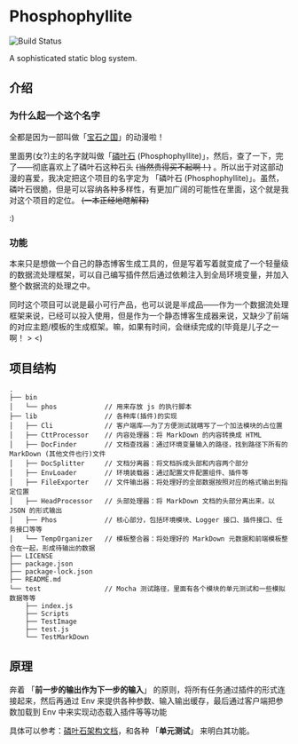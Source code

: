 # Phosphophyllite

![Build Status][1]

[1]:https://travis-ci.org/GrayFlow-Institute/Phosphophyllite.svg?branch=master "Build Status"
A sophisticated static blog system.

## 介绍

### 为什么起一个这个名字

全都是因为一部叫做「[宝石之国](https://zh.wikipedia.org/wiki/%E5%AF%B6%E7%9F%B3%E4%B9%8B%E5%9C%8B)」的动漫啦！

里面男(女?)主的名字就叫做「[磷叶石](https://zh.wikipedia.org/zh-hans/%E7%A3%B7%E5%8F%B6%E7%9F%B3) (Phosphophyllite)」，然后，查了一下，完了——彻底喜欢上了磷叶石这种石头 ~~(当然贵得买不起啊！)~~ 。所以出于对这部动漫的喜爱，我决定把这个项目的名字定为 「磷叶石 (Phosphophyllite)」。虽然，磷叶石很脆，但是可以容纳各种多样性，有更加广阔的可能性在里面，这个就是我对这个项目的定位。 ~~(一本正经地瞎解释)~~

:)

### 功能

本来只是想做一个自己的静态博客生成工具的，但是写着写着就变成了一个轻量级的数据流处理框架，可以自己编写插件然后通过依赖注入到全局环境变量，并加入整个数据流的处理之中。

同时这个项目可以说是最小可行产品，也可以说是半成品——作为一个数据流处理框架来说，已经可以投入使用，但是作为一个静态博客生成器来说，又缺少了前端的对应主题/模板的生成框架。嘛，如果有时间，会继续完成的(毕竟是儿子之一啊！ > <)

## 项目结构

```text
.
├── bin
│   └── phos            // 用来存放 js 的执行脚本
├── lib                 // 各种库(插件)的实现
│   ├── Cli             // 客户端库——为了方便测试就瞎写了一个加法模块的占位置
│   ├── CttProcessor    // 内容处理器：将 MarkDown 的内容转换成 HTML
│   ├── DocFinder       // 文档查找器：通过环境变量输入的路径，找到路径下所有的 MarkDown (其他文件也行)文件
│   ├── DocSplitter     // 文档分离器：将文档拆成头部和内容两个部分
│   ├── EnvLoader       // 环境装载器：通过配置文件配置组件、插件等
│   ├── FileExporter    // 文件输出器：将处理好的全部数据按照对应的格式输出到指定位置
│   ├── HeadProcessor   // 头部处理器：将 MarkDown 文档的头部分离出来，以 JSON 的形式输出
│   ├── Phos            // 核心部分，包括环境模块、Logger 接口、插件接口、任务接口等等
│   └── TempOrganizer   // 模板整合器：将处理好的 MarkDown 元数据和前端模板整合在一起，形成待输出的数据
├── LICENSE
├── package.json
├── package-lock.json
├── README.md
└── test                // Mocha 测试路径，里面有各个模块的单元测试和一些模拟数据等等
    ├── index.js
    ├── Scripts
    ├── TestImage
    ├── test.js
    └── TestMarkDown
```

## 原理

奔着 「**前一步的输出作为下一步的输入**」 的原则，将所有任务通过插件的形式连接起来，然后再通过 Env 来提供各种参数、输入输出缓存，最后通过客户端把参数加载到 Env 中来实现动态载入插件等等功能

具体可以参考：[磷叶石架构文档](./document/document.md)，和各种 「**单元测试**」 来明白其功能。